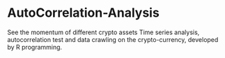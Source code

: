 # AutoCorrelation-Analysis
See the momentum of different crypto assets
Time series analysis, autocorrelation test and data crawling on the crypto-currency, developed by R programming.
